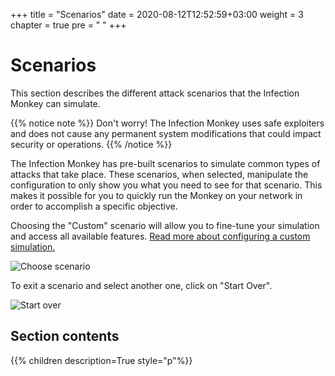+++
title = "Scenarios"
date = 2020-08-12T12:52:59+03:00
weight = 3
chapter = true
pre = "<i class='fas fa-map-marked-alt'></i> "
+++

# Scenarios

This section describes the different attack scenarios that the Infection Monkey can simulate.

{{% notice note %}}
Don't worry! The Infection Monkey uses safe exploiters and does not cause any permanent system modifications that could impact security or operations.
{{% /notice %}}

The Infection Monkey has pre-built scenarios to simulate common types of attacks that take place. These scenarios, when selected, manipulate the configuration to only show you what you need to see for that scenario. This makes it possible for you to quickly run the Monkey on your network in order to accomplish a specific objective.

Choosing the "Custom" scenario will allow you to fine-tune your simulation and access all available features. [Read more about configuring a custom simulation.](/custom-scenario/_index.md)

![Choose scenario](/images/usage/scenarios/choose-scenario.png "Choose a scenario")

To exit a scenario and select another one, click on "Start Over".

![Start over](/images/usage/scenarios/start-over.png "Start over")

## Section contents

{{% children description=True style="p"%}}
